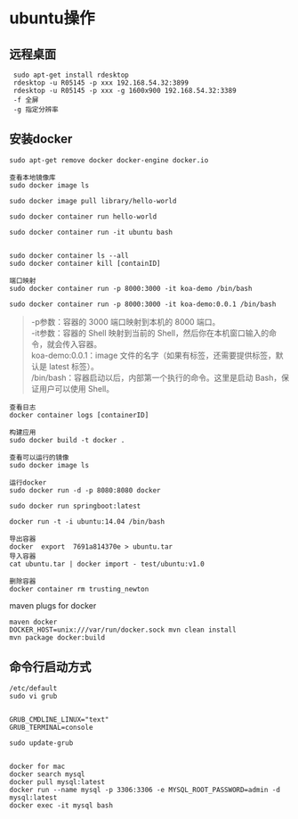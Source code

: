 # ubuntu操作

## 远程桌面

```
 sudo apt-get install rdesktop
 rdesktop -u R05145 -p xxx 192.168.54.32:3899
 rdesktop -u R05145 -p xxx -g 1600x900 192.168.54.32:3389 
 -f 全屏
 -g 指定分辨率
```

## 安装docker

```
sudo apt-get remove docker docker-engine docker.io

查看本地镜像库
sudo docker image ls

sudo docker image pull library/hello-world

sudo docker container run hello-world

sudo docker container run -it ubuntu bash


sudo docker container ls --all
sudo docker container kill [containID]

端口映射 
sudo docker container run -p 8000:3000 -it koa-demo /bin/bash

sudo docker container run -p 8000:3000 -it koa-demo:0.0.1 /bin/bash

```

>-p参数：容器的 3000 端口映射到本机的 8000 端口。    
-it参数：容器的 Shell 映射到当前的     Shell，然后你在本机窗口输入的命令，就会传入容器。   
koa-demo:0.0.1：image 文件的名字（如果有标签，还需要提供标签，默认是 latest 标签）。   
/bin/bash：容器启动以后，内部第一个执行的命令。这里是启动 Bash，保证用户可以使用 Shell。

```
查看日志 
docker container logs [containerID]

构建应用
sudo docker build -t docker .

查看可以运行的镜像
sudo docker image ls

运行docker
sudo docker run -d -p 8080:8080 docker

sudo docker run springboot:latest

docker run -t -i ubuntu:14.04 /bin/bash

导出容器
docker	export	7691a814370e > ubuntu.tar
导入容器
cat	ubuntu.tar | docker import - test/ubuntu:v1.0

删除容器
docker container rm trusting_newton
```

maven plugs for docker
```
maven docker 
DOCKER_HOST=unix:///var/run/docker.sock mvn clean install
mvn package docker:build

```


## 命令行启动方式
```
/etc/default
sudo vi grub 


GRUB_CMDLINE_LINUX="text"
GRUB_TERMINAL=console

sudo update-grub


```

```
docker for mac
docker search mysql
docker pull mysql:latest
docker run --name mysql -p 3306:3306 -e MYSQL_ROOT_PASSWORD=admin -d  mysql:latest
docker exec -it mysql bash
```
